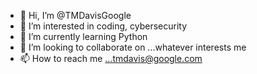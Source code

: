 - 👋 Hi, I’m @TMDavisGoogle
- 👀 I’m interested in coding, cybersecurity
- 🌱 I’m currently learning Python
- 💞️ I’m looking to collaborate on ...whatever interests me
- 📫 How to reach me ...tmdavis@google.com

<!---
TMDavisGoogle/TMDavisGoogle is a ✨ special ✨ repository because its `README.md` (this file) appears on your GitHub profile.
You can click the Preview link to take a look at your changes.
--->
